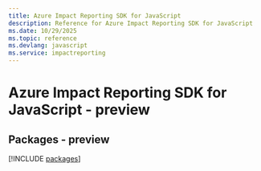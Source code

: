 ```yaml
---
title: Azure Impact Reporting SDK for JavaScript
description: Reference for Azure Impact Reporting SDK for JavaScript
ms.date: 10/29/2025
ms.topic: reference
ms.devlang: javascript
ms.service: impactreporting
---
```

# Azure Impact Reporting SDK for JavaScript - preview
## Packages - preview
[!INCLUDE [packages](impact-reporting-index.md)]